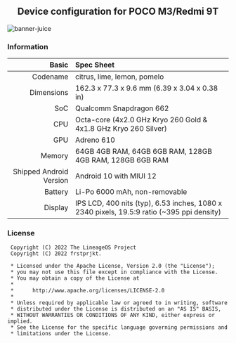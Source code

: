 <h2 align="center">Device configuration for POCO M3/Redmi 9T</h2>

![banner-juice](https://telegra.ph/file/dfd161edae623b8f7c83e.png)

### Information

Basic   | Spec Sheet
-------:|:-------------------------
Codename | citrus, lime, lemon, pomelo
Dimensions | 162.3 x 77.3 x 9.6 mm (6.39 x 3.04 x 0.38 in)
SoC     | Qualcomm Snapdragon 662
CPU     | Octa-core (4x2.0 GHz Kryo 260 Gold & 4x1.8 GHz Kryo 260 Silver)
GPU     | Adreno 610
Memory  | 64GB 4GB RAM, 64GB 6GB RAM, 128GB 4GB RAM, 128GB 6GB RAM
Shipped Android Version | Android 10 with MIUI 12
Battery | Li-Po 6000 mAh, non-removable
Display | IPS LCD, 400 nits (typ), 6.53 inches, 1080 x 2340 pixels, 19.5:9 ratio (~395 ppi density)


### License
```
 Copyright (C) 2022 The LineageOS Project
 Copyright (C) 2022 frstprjkt.

 * Licensed under the Apache License, Version 2.0 (the "License");
 * you may not use this file except in compliance with the License.
 * You may obtain a copy of the License at
 *
 *      http://www.apache.org/licenses/LICENSE-2.0
 *
 * Unless required by applicable law or agreed to in writing, software
 * distributed under the License is distributed on an "AS IS" BASIS,
 * WITHOUT WARRANTIES OR CONDITIONS OF ANY KIND, either express or implied.
 * See the License for the specific language governing permissions and
 * limitations under the License.
```
